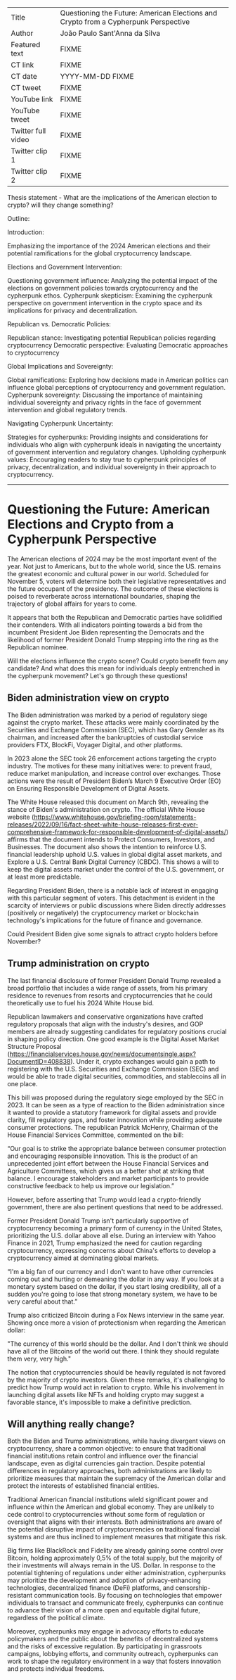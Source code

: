 |   |   |
|---|---|
| Title               |  Questioning the Future: American Elections and Crypto from a Cypherpunk Perspective |
| Author              | João Paulo Sant'Anna da Silva |
| Featured text       | FIXME |
| CT link             | FIXME |
| CT date             | YYYY-MM-DD FIXME |
| CT tweet            | FIXME |
| YouTube link        | FIXME |
| YouTube tweet       | FIXME |
| Twitter full video  | FIXME |
| Twitter clip 1      | FIXME |
| Twitter clip 2      | FIXME |


Thesis statement - What are the implications of the American election to crypto? will they change something?

Outline: 

Introduction:

Emphasizing the importance of the 2024 American elections and their potential ramifications for the global cryptocurrency landscape.

Elections and Government Intervention:

Questioning government influence: Analyzing the potential impact of the elections on government policies towards cryptocurrency and the cypherpunk ethos.
Cypherpunk skepticism: Examining the cypherpunk perspective on government intervention in the crypto space and its implications for privacy and decentralization.

Republican vs. Democratic Policies:

Republican stance: Investigating potential Republican policies regarding cryptocurrency 
Democratic perspective: Evaluating Democratic approaches to cryptocurrency 

Global Implications and Sovereignty:

Global ramifications: Exploring how decisions made in American politics can influence global perceptions of cryptocurrency and government regulation.
Cypherpunk sovereignty: Discussing the importance of maintaining individual sovereignty and privacy rights in the face of government intervention and global regulatory trends.

Navigating Cypherpunk Uncertainty:

Strategies for cypherpunks: Providing insights and considerations for individuals who align with cypherpunk ideals in navigating the uncertainty of government intervention and regulatory changes.
Upholding cypherpunk values: Encouraging readers to stay true to cypherpunk principles of privacy, decentralization, and individual sovereignty in their approach to cryptocurrency.

---

# Questioning the Future: American Elections and Crypto from a Cypherpunk Perspective

The American elections of 2024 may be the most important event of the year. Not just to Americans, but to the whole world, since the US. remains the greatest economic and cultural power in our world. Scheduled for November 5, voters will determine both their legislative representatives and the future occupant of the presidency. The outcome of these elections is poised to reverberate across international boundaries, shaping the trajectory of global affairs for years to come.

It appears that both the Republican and Democratic parties have solidified their contenders. With all indicators pointing towards a bid from the incumbent President Joe Biden representing the Democrats and the likelihood of former President Donald Trump stepping into the ring as the Republican nominee.

Will the elections influence the crypto scene? Could crypto benefit from any candidate? And what does this mean for individuals deeply entrenched in the cypherpunk movement? Let's go through these questions!

## Biden administration view on crypto

The Biden administration was marked by a period of regulatory siege against the crypto market. These attacks were mainly coordinated by the Securities and Exchange Commission (SEC), which has Gary Gensler as its chairman, and increased after the bankruptcies of custodial service providers FTX, BlockFi, Voyager Digital, and other platforms.

In 2023 alone the SEC took 26 enforcement actions targeting the crypto industry. The motives for these many initiatives were: to prevent fraud, reduce market manipulation, and increase control over exchanges. Those actions were the result of President Biden’s March 9 Executive Order (EO) on Ensuring Responsible Development of Digital Assets.

The White House released this document on  March 9th, revealing the stance of Biden's administration on crypto. The official White House website (https://www.whitehouse.gov/briefing-room/statements-releases/2022/09/16/fact-sheet-white-house-releases-first-ever-comprehensive-framework-for-responsible-development-of-digital-assets/) affirms that the document intends to Protect Consumers, Investors, and Businesses. The document also shows the intention to reinforce U.S. financial leadership uphold U.S. values in global digital asset markets, and Explore a U.S. Central Bank Digital Currency (CBDC). This shows a will to keep the digital assets market under the control of the U.S. government, or at least more predictable.

Regarding President Biden, there is a notable lack of interest in engaging with this particular segment of voters. This detachment is evident in the scarcity of interviews or public discussions where Biden directly addresses (positively or negatively) the cryptocurrency market or blockchain technology's implications for the future of finance and governance. 

Could President Biden give some signals to attract crypto holders before November?

## Trump administration on crypto

The last financial disclosure of former President Donald Trump revealed a broad portfolio that includes a wide range of assets, from his primary residence to revenues from resorts and cryptocurrencies that he could theoretically use to fuel his 2024 White House bid. 

Republican lawmakers and conservative organizations have crafted regulatory proposals that align with the industry's desires, and GOP members are already suggesting candidates for regulatory positions crucial in shaping policy direction. One good example is the Digital Asset Market Structure Proposal (https://financialservices.house.gov/news/documentsingle.aspx?DocumentID=408838). Under it, crypto exchanges would gain a path to registering with the U.S. Securities and Exchange Commission (SEC) and would be able to trade digital securities, commodities, and stablecoins all in one place.

This bill was proposed during the regulatory siege employed by the SEC in 2023. It can be seen as a type of reaction to the Biden administration since it wanted to provide a statutory framework for digital assets and provide clarity, fill regulatory gaps, and foster innovation while providing adequate consumer protections. The republican Patrick McHenry, Chairman of the House Financial Services Committee, commented on the bill:

“Our goal is to strike the appropriate balance between consumer protection and encouraging responsible innovation. This is the product of an unprecedented joint effort between the House Financial Services and Agriculture Committees, which gives us a better shot at striking that balance. I encourage stakeholders and market participants to provide constructive feedback to help us improve our legislation.”

However, before asserting that Trump would lead a crypto-friendly government, there are also pertinent questions that need to be addressed. 

Former President Donald Trump isn't particularly supportive of cryptocurrency becoming a primary form of currency in the United States, prioritizing the U.S. dollar above all else. During an interview with Yahoo Finance in 2021, Trump emphasized the need for caution regarding cryptocurrency, expressing concerns about China's efforts to develop a cryptocurrency aimed at dominating global markets.

“I'm a big fan of our currency and I don't want to have other currencies coming out and hurting or demeaning the dollar in any way. If you look at a monetary system based on the dollar, if you start losing credibility, all of a sudden you're going to lose that strong monetary system, we have to be very careful about that.”

Trump also criticized Bitcoin during a Fox News interview in the same year. Showing once more a vision of protectionism when regarding the American dollar:

"The currency of this world should be the dollar. And I don't think we should have all of the Bitcoins of the world out there. I think they should regulate them very, very high."

The notion that cryptocurrencies should be heavily regulated is not favored by the majority of crypto investors. Given these remarks, it's challenging to predict how Trump would act in relation to crypto. While his involvement in launching digital assets like NFTs and holding crypto may suggest a favorable stance, it's impossible to make a definitive prediction.

## Will anything really change?

Both the Biden and Trump administrations, while having divergent views on cryptocurrency, share a common objective: to ensure that traditional financial institutions retain control and influence over the financial landscape, even as digital currencies gain traction. Despite potential differences in regulatory approaches, both administrations are likely to prioritize measures that maintain the supremacy of the American dollar and protect the interests of established financial entities.

Traditional American financial institutions wield significant power and influence within the American and global economy. They are unlikely to cede control to cryptocurrencies without some form of regulation or oversight that aligns with their interests. Both administrations are aware of the potential disruptive impact of cryptocurrencies on traditional financial systems and are thus inclined to implement measures that mitigate this risk. 

Big firms like BlackRock and Fidelity are already gaining some control over  Bitcoin, holding approximately 0,5% of the total supply, but the majority of their investments will always remain in the US. Dollar. In response to the potential tightening of regulations under either administration, cypherpunks may prioritize the development and adoption of privacy-enhancing technologies, decentralized finance (DeFi) platforms, and censorship-resistant communication tools. By focusing on technologies that empower individuals to transact and communicate freely, cypherpunks can continue to advance their vision of a more open and equitable digital future, regardless of the political climate.

Moreover, cypherpunks may engage in advocacy efforts to educate policymakers and the public about the benefits of decentralized systems and the risks of excessive regulation. By participating in grassroots campaigns, lobbying efforts, and community outreach, cypherpunks can work to shape the regulatory environment in a way that fosters innovation and protects individual freedoms.
